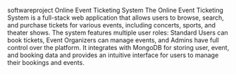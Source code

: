 softwareproject
Online Event Ticketing System The Online Event Ticketing System is a full-stack web application that allows users to browse, search, and purchase tickets for various events, including concerts, sports, and theater shows. The system features multiple user roles: Standard Users can book tickets, Event Organizers can manage events, and Admins have full control over the platform. It integrates with MongoDB for storing user, event, and booking data and provides an intuitive interface for users to manage their bookings and events.
